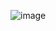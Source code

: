 ![image](https://user-images.githubusercontent.com/43556891/230028376-457fa242-e404-4a3f-826d-50c435471a75.png)
